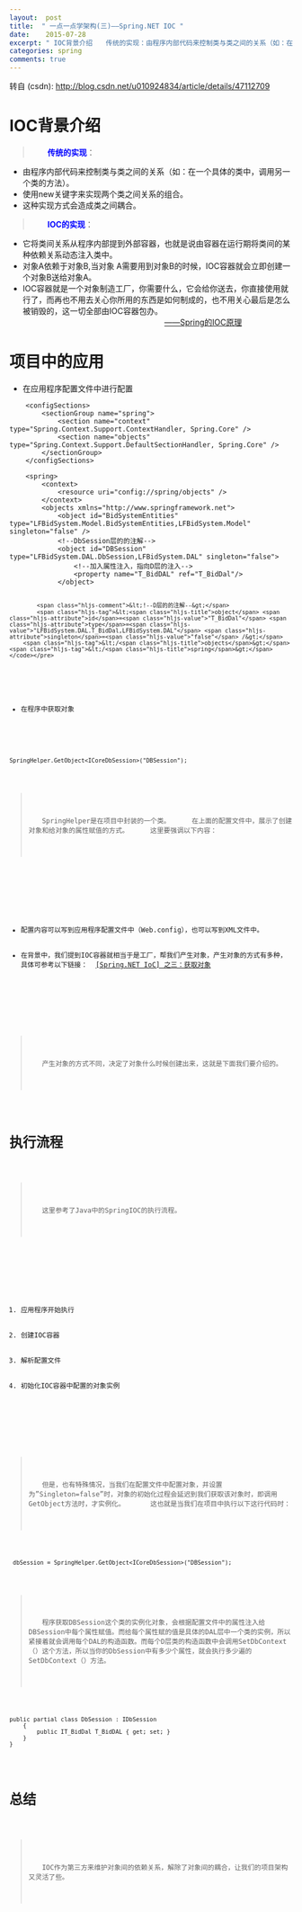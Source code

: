 ```yaml
---
layout:  post
title:  " 一点一点学架构(三)——Spring.NET IOC "
date:    2015-07-28
excerpt: " IOC背景介绍　　传统的实现：由程序内部代码来控制类与类之间的关系（如：在一个具体的类中，调用另一个类的方法）。使用new关键字来实现两个类之间关系的组合。这种实现方式会造成类之间耦合。　　IOC的实现：它将类间关系从程序内部提到外部容器，也就是说由容器在运行期将类间的某种依赖关系动态注入类中。对象A依赖于对象B,当对象A需要用到对象B的时候，IOC容器就会立即创建一个对象B送给对象A。IOC容器就是一个对象制造工厂，你需要什么，它会给你送去，你直接使用就行了，而再也不用去关心你所用的东西是如何制成的，也不用关心最后是怎么被销毁的，这一切全部由IOC容器包办。　　　　　　　　　　　　　　　　　　——Spring的IOC原理项目中的应用在应用程序配置文件中进行配置<configSections><sectionGroupname=spring><sectionname=contexttype=Spring.Context.Support.ContextHandler,Spring.Core/><sectionname=objectstype=Spring.Context.Support.DefaultSectionHandler,Spring.Core/></sectionGroup></configSections><spring><context><resourceuri=config://spring/objects/></conte... "
categories: spring 
comments: true
---
```

转自 (csdn): http://blog.csdn.net/u010924834/article/details/47112709
<div class="markdown_views">
 <h1 id="ioc背景介绍">IOC背景介绍</h1> 
 <blockquote> 
  <p>　　<strong><font color="blue">传统的实现</font></strong>：</p> 
 </blockquote> 
 <ul> 
  <li>由程序内部代码来控制类与类之间的关系（如：在一个具体的类中，调用另一个类的方法）。</li> 
  <li>使用new关键字来实现两个类之间关系的组合。</li> 
  <li>这种实现方式会造成类之间耦合。</li> 
 </ul> 
 <blockquote> 
  <p>　　<strong><font color="blue">IOC的实现</font></strong>：</p> 
 </blockquote> 
 <ul> 
  <li>它将类间关系从程序内部提到外部容器，也就是说由容器在运行期将类间的某种依赖关系动态注入类中。</li> 
  <li>对象A依赖于对象B,当对象 A需要用到对象B的时候，IOC容器就会立即创建一个对象B送给对象A。</li> 
  <li>IOC容器就是一个对象制造工厂，你需要什么，它会给你送去，你直接使用就行了，而再也不用去关心你所用的东西是如何制成的，也不用关心最后是怎么被销毁的，这一切全部由IOC容器包办。  　　　　　　　　　　　　　　　　　　<a href="http://blog.csdn.net/m13666368773/article/details/7802126">——Spring的IOC原理</a></li> 
 </ul> 
 <h1 id="项目中的应用">项目中的应用</h1> 
 <ul> 
  <li>在应用程序配置文件中进行配置</li> 
 </ul> 
 <pre class="prettyprint"><code class=" hljs xml">    <span class="hljs-tag">&lt;<span class="hljs-title">configSections</span>&gt;</span>
        <span class="hljs-tag">&lt;<span class="hljs-title">sectionGroup</span> <span class="hljs-attribute">name</span>=<span class="hljs-value">"spring"</span>&gt;</span>
            <span class="hljs-tag">&lt;<span class="hljs-title">section</span> <span class="hljs-attribute">name</span>=<span class="hljs-value">"context"</span> <span class="hljs-attribute">type</span>=<span class="hljs-value">"Spring.Context.Support.ContextHandler, Spring.Core"</span> /&gt;</span>
            <span class="hljs-tag">&lt;<span class="hljs-title">section</span> <span class="hljs-attribute">name</span>=<span class="hljs-value">"objects"</span> <span class="hljs-attribute">type</span>=<span class="hljs-value">"Spring.Context.Support.DefaultSectionHandler, Spring.Core"</span> /&gt;</span>
        <span class="hljs-tag">&lt;/<span class="hljs-title">sectionGroup</span>&gt;</span>
    <span class="hljs-tag">&lt;/<span class="hljs-title">configSections</span>&gt;</span></code></pre> 
 <pre class="prettyprint"><code class=" hljs xml">    <span class="hljs-tag">&lt;<span class="hljs-title">spring</span>&gt;</span>
        <span class="hljs-tag">&lt;<span class="hljs-title">context</span>&gt;</span>
            <span class="hljs-tag">&lt;<span class="hljs-title">resource</span> <span class="hljs-attribute">uri</span>=<span class="hljs-value">"config://spring/objects"</span> /&gt;</span>
        <span class="hljs-tag">&lt;/<span class="hljs-title">context</span>&gt;</span>
        <span class="hljs-tag">&lt;<span class="hljs-title">objects</span> <span class="hljs-attribute">xmlns</span>=<span class="hljs-value">"http://www.springframework.net"</span>&gt;</span>
            <span class="hljs-tag">&lt;<span class="hljs-title">object</span> <span class="hljs-attribute">id</span>=<span class="hljs-value">"BidSystemEntities"</span> <span class="hljs-attribute">type</span>=<span class="hljs-value">"LFBidSystem.Model.BidSystemEntities,LFBidSystem.Model"</span> <span class="hljs-attribute">singleton</span>=<span class="hljs-value">"false"</span> /&gt;</span>
            <span class="hljs-comment">&lt;!--DbSession层的的注解--&gt;</span>
            <span class="hljs-tag">&lt;<span class="hljs-title">object</span> <span class="hljs-attribute">id</span>=<span class="hljs-value">"DBSession"</span> <span class="hljs-attribute">type</span>=<span class="hljs-value">"LFBidSystem.DAL.DbSession,LFBidSystem.DAL"</span> <span class="hljs-attribute">singleton</span>=<span class="hljs-value">"false"</span>&gt;</span>
                <span class="hljs-comment">&lt;!--加入属性注入，指向D层的注入--&gt;</span>
                <span class="hljs-tag">&lt;<span class="hljs-title">property</span> <span class="hljs-attribute">name</span>=<span class="hljs-value">"T_BidDAL"</span> <span class="hljs-attribute">ref</span>=<span class="hljs-value">"T_BidDal"</span>/&gt;</span>          
            <span class="hljs-tag">&lt;/<span class="hljs-title">object</span>&gt;</span>

            <span class="hljs-comment">&lt;!--D层的的注解--&gt;</span>
            <span class="hljs-tag">&lt;<span class="hljs-title">object</span> <span class="hljs-attribute">id</span>=<span class="hljs-value">"T_BidDal"</span> <span class="hljs-attribute">type</span>=<span class="hljs-value">"LFBidSystem.DAL.T_BidDal,LFBidSystem.DAL"</span> <span class="hljs-attribute">singleton</span>=<span class="hljs-value">"false"</span> /&gt;</span>
        <span class="hljs-tag">&lt;/<span class="hljs-title">objects</span>&gt;</span>
    <span class="hljs-tag">&lt;/<span class="hljs-title">spring</span>&gt;</span></code></pre> 
 <ul> 
  <li>在程序中获取对象</li> 
 </ul> 
 <pre class="prettyprint"><code class=" hljs avrasm">SpringHelper<span class="hljs-preprocessor">.GetObject</span>&lt;ICoreDbSession&gt;(<span class="hljs-string">"DBSession"</span>)<span class="hljs-comment">;</span></code></pre> 
 <blockquote> 
  <p>　　SpringHelper是在项目中封装的一个类。  　　在上面的配置文件中，展示了创建对象和给对象的属性赋值的方式。  　　这里要强调以下内容：</p> 
 </blockquote> 
 <p></p>
 <ul>  
  <li>配置内容可以写到应用程序配置文件中（Web.config），也可以写到XML文件中。</li> 
  <li>在背景中，我们提到IOC容器就相当于是工厂，帮我们产生对象，产生对象的方式有多种，具体可参考以下链接：  <a href="http://www.cnblogs.com/wenanry/archive/2008/09/30/1302383.html">[Spring.NET IoC] 之三：获取对象</a> </li>
 </ul>
 <p></p> 
 <blockquote> 
  <p>　　产生对象的方式不同，决定了对象什么时候创建出来，这就是下面我们要介绍的。 </p> 
 </blockquote> 
 <h1 id="执行流程">执行流程</h1> 
 <blockquote> 
  <p>　　这里参考了Java中的SpringIOC的执行流程。</p> 
 </blockquote> 
 <p></p>
 <ol>  
  <li>应用程序开始执行</li> 
  <li>创建IOC容器</li> 
  <li>解析配置文件</li> 
  <li>初始化IOC容器中配置的对象实例 </li>
 </ol>
 <p></p> 
 <blockquote> 
  <p>　　但是，也有特殊情况，当我们在配置文件中配置对象，并设置为”Singleton=false”时，对象的初始化过程会延迟到我们获取该对象时，即调用GetObject方法时，才实例化。   　　这也就是当我们在项目中执行以下这行代码时： </p> 
 </blockquote> 
 <pre class="prettyprint"><code class=" hljs avrasm"> dbSession = SpringHelper<span class="hljs-preprocessor">.GetObject</span>&lt;ICoreDbSession&gt;(<span class="hljs-string">"DBSession"</span>)<span class="hljs-comment">;</span></code></pre> 
 <blockquote> 
  <p>　　程序获取DBSession这个类的实例化对象，会根据配置文件中的属性注入给DBSession中每个属性赋值。而给每个属性赋的值是具体的DAL层中一个类的实例，所以紧接着就会调用每个DAL的构造函数。而每个D层类的构造函数中会调用SetDbContext（）这个方法，所以当你的DbSession中有多少个属性，就会执行多少遍的SetDbContext（）方法。</p> 
 </blockquote> 
 <pre class="prettyprint"><code class=" hljs cs"><span class="hljs-keyword">public</span> <span class="hljs-keyword">partial</span> <span class="hljs-keyword">class</span> DbSession : IDbSession
    {
        <span class="hljs-keyword">public</span> IT_BidDal T_BidDAL { <span class="hljs-keyword">get</span>; <span class="hljs-keyword">set</span>; }      
    }
}</code></pre> 
 <h1 id="总结">总结</h1> 
 <blockquote> 
  <p>　　IOC作为第三方来维护对象间的依赖关系，解除了对象间的耦合，让我们的项目架构又灵活了些。</p> 
 </blockquote>
</div>